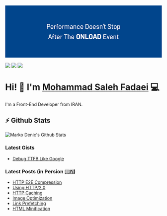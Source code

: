 ![Repository Cover](cover.png)

[![](https://img.shields.io/badge/linkedin-%230077B5.svg?&style=for-the-badge&logo=linkedin&logoColor=white0e76a8)](https://www.linkedin.com/in/ms-fadaei/)
[![](https://img.shields.io/badge/twitter-%230077B5.svg?&style=for-the-badge&logo=twitter&logoColor=white&color=00acee)](https://twitter.com/ms_fadaei) 
[![](https://img.shields.io/badge/virgool-%230077B5.svg?&style=for-the-badge&color=0B6BB2)](https://virgool.io/@ms.fadaei)

# Hi! 👋 I'm [Mohammad Saleh Fadaei](https://github.com/ms-fadaei) 💻

I'm a Front-End Developer from IRAN.

## ⚡ Github Stats

![Marko Denic's Github Stats](https://github-readme-stats.vercel.app/api?username=ms-fadaei&theme=prussian)

### Latest Gists
- [Debug TTFB Like Google](https://gist.github.com/ms-fadaei/d2645b461f008dd96036165e0433e454)

### Latest Posts (in Persion 🇮🇷)
<!-- BLOG-POST-LIST:START -->
- [HTTP E2E Compression](https://virgool.io/@ms.fadaei/%D8%A8%D9%87%D8%A8%D9%88%D8%AF-%DA%A9%D8%A7%D8%B1%D8%A7%DB%8C%DB%8C-%D8%AF%D8%B1-%D9%81%D8%B1%D8%A7%D9%86%D8%AA-%D8%A7%D9%86%D8%AF-%D8%A8%D8%AE%D8%B4-6-x1zsp1rfu3u4)
- [Using HTTP/2.0](https://virgool.io/@ms.fadaei/%D8%A8%D9%87%D8%A8%D9%88%D8%AF-%DA%A9%D8%A7%D8%B1%D8%A7%DB%8C%DB%8C-%D8%AF%D8%B1-%D9%81%D8%B1%D8%A7%D9%86%D8%AA-%D8%A7%D9%86%D8%AF-%D8%A8%D8%AE%D8%B4-5-vkpg91jngo8t)
- [HTTP Caching](https://virgool.io/@ms.fadaei/%D8%A8%D9%87%D8%A8%D9%88%D8%AF-%DA%A9%D8%A7%D8%B1%D8%A7%DB%8C%DB%8C-%D8%AF%D8%B1-%D9%81%D8%B1%D8%A7%D9%86%D8%AA-%D8%A7%D9%86%D8%AF-%D8%A8%D8%AE%D8%B4-4-nokahsavfrbs)
- [Image Optimization](https://virgool.io/@ms.fadaei/%D8%A8%D9%87%D8%A8%D9%88%D8%AF-%DA%A9%D8%A7%D8%B1%D8%A7%DB%8C%DB%8C-%D8%AF%D8%B1-%D9%81%D8%B1%D8%A7%D9%86%D8%AA-%D8%A7%D9%86%D8%AF-%D8%A8%D8%AE%D8%B4-3-ynx5rxjgfe8h)
- [Link Prefetching](https://virgool.io/@ms.fadaei/%D8%A8%D9%87%D8%A8%D9%88%D8%AF-%DA%A9%D8%A7%D8%B1%D8%A7%DB%8C%DB%8C-%D8%AF%D8%B1-%D9%81%D8%B1%D8%A7%D9%86%D8%AA-%D8%A7%D9%86%D8%AF-%D8%A8%D8%AE%D8%B4-2-rsk44ekd1bfb)
- [HTML Minification](https://virgool.io/@ms.fadaei/%D8%A8%D9%87%D8%A8%D9%88%D8%AF-%DA%A9%D8%A7%D8%B1%D8%A7%DB%8C%DB%8C-%D8%AF%D8%B1-%D9%81%D8%B1%D8%A7%D9%86%D8%AA-%D8%A7%D9%86%D8%AF-%D8%A8%D8%AE%D8%B4-1-rqvcmqh0pwnk)
<!-- BLOG-POST-LIST:END -->
